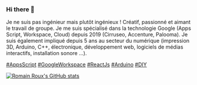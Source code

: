 ### Hi there 👋

Je ne suis pas ingénieur mais plutôt ingénieux !
Créatif, passionné et aimant le travail de groupe. Je me suis spécialisé dans la technologie Google (Apps Script, Workspace, Cloud) depuis 2019 (Cirruseo, Accenture, Palooma).
Je suis également impliqué depuis 5 ans au secteur du numérique (impression 3D, Arduino, C++, électronique, développement web, logiciels de médias interactifs, installation sonore ...).

[#AppsScript](https://developers.google.com/apps-script/overview) [#GoogleWorkspace](https://workspace.google.com/) [#ReactJs](https://fr.reactjs.org/) [#Arduino](https://www.arduino.cc/en/about) [#DIY](https://en.wikipedia.org/wiki/Do_it_yourself)

[![Romain Roux's GitHub stats](https://github-readme-stats.vercel.app/api?username=Rom1Roux&count_private=true&include_all_commits&theme=tokyonight)](https://github.com/Rom1Roux/github-readme-stats)  

<!--
**Rom1Roux/Rom1Roux** is a ✨ _special_ ✨ repository because its `README.md` (this file) appears on your GitHub profile.

Here are some ideas to get you started:

- 🔭 I’m currently working on ...
- 🌱 I’m currently learning ...
- 👯 I’m looking to collaborate on ...
- 🤔 I’m looking for help with ...
- 💬 Ask me about ...
- 📫 How to reach me: ...
- 😄 Pronouns: ...
- ⚡ Fun fact: ...
-->
